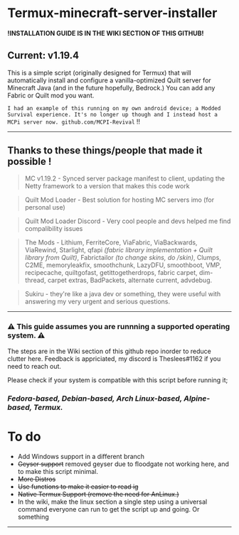 # Termux-minecraft-server-installer
#### **!INSTALLATION GUIDE IS IN THE WIKI SECTION OF THIS GITHUB!**

## Current: v1.19.4

This is a simple script (originally designed for Termux) that will automatically install and configure a vanilla-optimized Quilt server for Minecraft Java (and in the future hopefully, Bedrock.)
You can add any Fabric or Quilt mod you want.

`I had an example of this running on my own android device; a Modded Survival experience. It's no longer up though and I instead host a MCPi server now. github.com/MCPI-Revival` !!

----------------------------------------------------------------------
## Thanks to these things/people that made it possible !
> MC v1.19.2 - Synced server package manifest to client, updating the Netty framework to a version that makes this code work

> Quilt Mod Loader - Best solution for hosting MC servers imo (for personal use)

> Quilt Mod Loader Discord - Very cool people and devs helped me find compalibility issues

> The Mods - Lithium, FerriteCore, ViaFabric, ViaBackwards, ViaRewind, Starlight, qfapi *(fabric library implementation + Quilt library from Quilt)*, Fabrictailor *(to change skins, do /skin)*, Clumps, C2ME, memoryleakfix, smoothchunk, LazyDFU, smoothboot, VMP, recipecache, quiltgofast, getittogetherdrops, fabric carpet, dim-thread, carpet extras, BadPackets, alternate current, advdebug.

> Sukiru - they're like a java dev or something, they were useful with answering my very urgent and serious questions.

------------------------------------------------------------------

### ⚠️ This guide assumes you are runnning a supported operating system.  ⚠️
The steps are in the Wiki section of this github repo inorder to reduce clutter here. Feedback is appriciated, my discord is Theslees#1162 if you need to reach out.


Please check if your system is compatible with this script before running it;

### ***Fedora-based, Debian-based, Arch Linux-based, Alpine-based, Termux.***

# To do
- Add Windows support in a different branch
- ~~Geyser support~~ removed geyser due to floodgate not working here, and to make this script minimal.
- ~~More Distros~~
- ~~Use functions to make it easier to read ig~~
- ~~Native Termux Support (remove the need for AnLinux.)~~
- In the wiki, make the linux section a single step using a universal command everyone can run to get the script up and going. Or something
----------------------------------------------------------------
